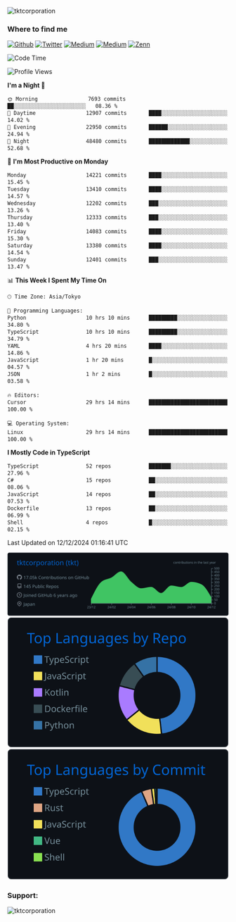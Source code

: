 <p align="left"> <img src="https://komarev.com/ghpvc/?username=tktcorporation&label=Profile%20views&color=0e75b6&style=flat" alt="tktcorporation" /> </p>

<h3>Where to find me</h3>
<p>
<a href="https://github.com/tktcorporation" target="_blank"><img alt="Github" src="https://img.shields.io/badge/GitHub-%2312100E.svg?&style=for-the-badge&logo=Github&logoColor=white" /></a>
<a href="https://twitter.com/tktcorporation" target="_blank"><img alt="Twitter" src="https://img.shields.io/badge/twitter-%231DA1F2.svg?&style=for-the-badge&logo=twitter&logoColor=white" /></a>
<a href="https://www.linkedin.com/in/tktcorporation" target="_blank"><img alt="Medium" src="https://img.shields.io/badge/linkdin-0a66c2.svg?&style=for-the-badge&logo=linkedin&logoColor=white" /></a>
<a href="https://qiita.com/tktcorporation" target="_blank"><img alt="Medium" src="https://img.shields.io/badge/qiita-55C500.svg?&style=for-the-badge&logo=qiita&logoColor=white" /></a>
<a href="https://zenn.dev/tktcorporation" target="_blank"><img alt="Zenn" src="https://img.shields.io/badge/Zenn-3EA8FF.svg?&style=for-the-badge&logo=Zenn&logoColor=white" /></a>
</p>
  
<!--START_SECTION:waka-->
![Code Time](http://img.shields.io/badge/Code%20Time-1%2C937%20hrs%2041%20mins-blue)

![Profile Views](http://img.shields.io/badge/Profile%20Views-4-blue)

**I'm a Night 🦉** 

```text
🌞 Morning                7693 commits        ██░░░░░░░░░░░░░░░░░░░░░░░   08.36 % 
🌆 Daytime                12907 commits       ████░░░░░░░░░░░░░░░░░░░░░   14.02 % 
🌃 Evening                22950 commits       ██████░░░░░░░░░░░░░░░░░░░   24.94 % 
🌙 Night                  48480 commits       █████████████░░░░░░░░░░░░   52.68 % 
```
📅 **I'm Most Productive on Monday** 

```text
Monday                   14221 commits       ████░░░░░░░░░░░░░░░░░░░░░   15.45 % 
Tuesday                  13410 commits       ████░░░░░░░░░░░░░░░░░░░░░   14.57 % 
Wednesday                12202 commits       ███░░░░░░░░░░░░░░░░░░░░░░   13.26 % 
Thursday                 12333 commits       ███░░░░░░░░░░░░░░░░░░░░░░   13.40 % 
Friday                   14083 commits       ████░░░░░░░░░░░░░░░░░░░░░   15.30 % 
Saturday                 13380 commits       ████░░░░░░░░░░░░░░░░░░░░░   14.54 % 
Sunday                   12401 commits       ███░░░░░░░░░░░░░░░░░░░░░░   13.47 % 
```


📊 **This Week I Spent My Time On** 

```text
🕑︎ Time Zone: Asia/Tokyo

💬 Programming Languages: 
Python                   10 hrs 10 mins      █████████░░░░░░░░░░░░░░░░   34.80 % 
TypeScript               10 hrs 10 mins      █████████░░░░░░░░░░░░░░░░   34.79 % 
YAML                     4 hrs 20 mins       ████░░░░░░░░░░░░░░░░░░░░░   14.86 % 
JavaScript               1 hr 20 mins        █░░░░░░░░░░░░░░░░░░░░░░░░   04.57 % 
JSON                     1 hr 2 mins         █░░░░░░░░░░░░░░░░░░░░░░░░   03.58 % 

🔥 Editors: 
Cursor                   29 hrs 14 mins      █████████████████████████   100.00 % 

💻 Operating System: 
Linux                    29 hrs 14 mins      █████████████████████████   100.00 % 
```

**I Mostly Code in TypeScript** 

```text
TypeScript               52 repos            ███████░░░░░░░░░░░░░░░░░░   27.96 % 
C#                       15 repos            ██░░░░░░░░░░░░░░░░░░░░░░░   08.06 % 
JavaScript               14 repos            ██░░░░░░░░░░░░░░░░░░░░░░░   07.53 % 
Dockerfile               13 repos            ██░░░░░░░░░░░░░░░░░░░░░░░   06.99 % 
Shell                    4 repos             █░░░░░░░░░░░░░░░░░░░░░░░░   02.15 % 
```




 Last Updated on 12/12/2024 01:16:41 UTC
<!--END_SECTION:waka-->

[![](https://raw.githubusercontent.com/tktcorporation/tktcorporation/master/profile-summary-card-output/github_dark/0-profile-details.svg)](https://github.com/vn7n24fzkq/github-profile-summary-cards)
[![](https://raw.githubusercontent.com/tktcorporation/tktcorporation/master/profile-summary-card-output/github_dark/1-repos-per-language.svg)](https://github.com/vn7n24fzkq/github-profile-summary-cards) [![](https://raw.githubusercontent.com/tktcorporation/tktcorporation/master/profile-summary-card-output/github_dark/2-most-commit-language.svg)](https://github.com/vn7n24fzkq/github-profile-summary-cards)

<h3 align="left">Support:</h3>
<p><a href="https://www.buymeacoffee.com/tktcorporation"> <img align="left" src="https://cdn.buymeacoffee.com/buttons/v2/default-yellow.png" height="50" width="210" alt="tktcorporation" /></a></p><br><br>
